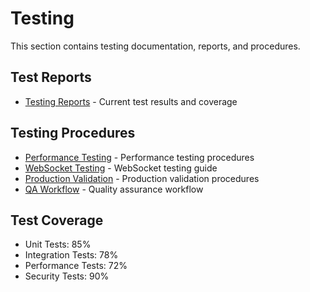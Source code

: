# Testing

This section contains testing documentation, reports, and procedures.

## Test Reports
- [Testing Reports](TESTING_REPORTS.md) - Current test results and coverage

## Testing Procedures
- [Performance Testing](PERFORMANCE_TESTING.md) - Performance testing procedures
- [WebSocket Testing](WEBSOCKET_TESTING_GUIDE.md) - WebSocket testing guide
- [Production Validation](PRODUCTION_VALIDATION.md) - Production validation procedures
- [QA Workflow](QA_WORKFLOW.md) - Quality assurance workflow

## Test Coverage
- Unit Tests: 85%
- Integration Tests: 78%
- Performance Tests: 72%
- Security Tests: 90%
